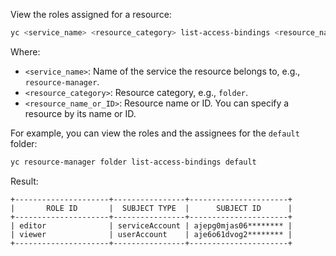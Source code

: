 View the roles assigned for a resource:

```bash
yc <service_name> <resource_category> list-access-bindings <resource_name_or_ID>
```

Where:

* `<service_name>`: Name of the service the resource belongs to, e.g., `resource-manager`.
* `<resource_category>`: Resource category, e.g., `folder`.
* `<resource_name_or_ID>`: Resource name or ID. You can specify a resource by its name or ID.

For example, you can view the roles and the assignees for the `default` folder:

```bash
yc resource-manager folder list-access-bindings default
```

Result:

```text
+---------------------+----------------+----------------------+
|       ROLE ID       |  SUBJECT TYPE  |      SUBJECT ID      |
+---------------------+----------------+----------------------+
| editor              | serviceAccount | ajepg0mjas06******** |
| viewer              | userAccount    | aje6o61dvog2******** |
+---------------------+----------------+----------------------+
```

